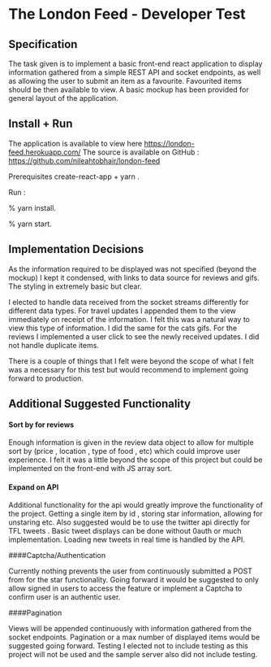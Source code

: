 

# The London Feed - Developer Test

## Specification
The task given is to implement a basic front-end react application to display information gathered from a simple REST API and socket endpoints, as well as allowing the user to submit an item as a favourite. Favourited items should be then available to view. A basic mockup has been provided for general layout of the application.

## Install + Run

The application is available to view here https://london-feed.herokuapp.com/
The source is available on GitHub : https://github.com/nileahtobhair/london-feed

Prerequisites create-react-app + yarn . 

Run : 

%  yarn install. 

% yarn start.

## Implementation Decisions

As the information required to be displayed was not specified  (beyond the mockup) I kept it condensed, with links to data source for reviews and gifs. The styling in extremely basic but clear.

I elected to handle data received from the socket streams differently for different data types. For travel updates I appended them to the view immediately on receipt of the information. I felt this was a natural way to view this type of information. I did the same for the cats gifs. For the reviews I implemented a user click to see the newly received updates.  I did not handle duplicate items.

There is a couple of things that I felt were beyond the scope of what I felt was a necessary for this test but would recommend to implement going forward to production.

## Additional Suggested Functionality

#### Sort by for reviews 

Enough information is given in the review data object to allow for multiple sort by (price , location , type of food , etc) which could improve user experience. I felt it was a little beyond the scope of this project but could be implemented on the front-end with JS array sort.
#### Expand on API

Additional functionality for the api would greatly improve the functionality of the project. Getting a single item by id , storing star information, allowing for unstaring etc. Also suggested would be to use the twitter api directly for TFL tweets . Basic tweet displays can be done without 0auth or much implementation. Loading new tweets in real time is handled by the API.

####Captcha/Authentication

Currently nothing prevents the user from continuously submitted a POST from for the star functionality. Going forward it would be suggested to only allow signed in users to access the feature or implement a Captcha to confirm user is an authentic user.

####Pagination

Views will be appended continuously with information gathered from the socket endpoints. Pagination or a max number of displayed items would be suggested going forward. 
Testing 
I elected not to include testing as this project will not be used and the sample server also did not include testing.
